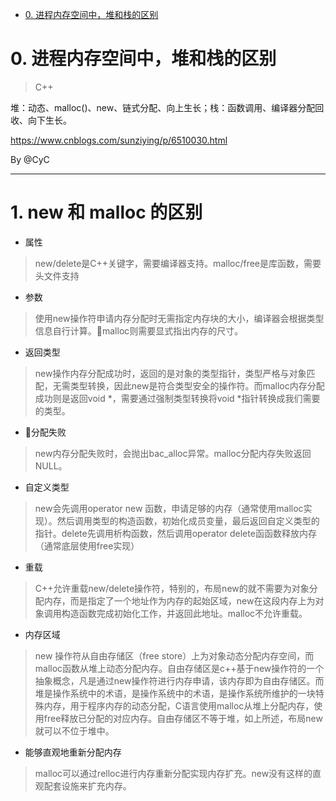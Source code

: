 <!-- GFM-TOC -->
* [0. 进程内存空间中，堆和栈的区别](#0-进程内存空间中，堆和栈的区别)
<!-- GFM-TOC -->


# 0. 进程内存空间中，堆和栈的区别

> C++

堆：动态、malloc()、new、链式分配、向上生长；栈：函数调用、编译器分配回收、向下生长。

https://www.cnblogs.com/sunziying/p/6510030.html

By @CyC

---
# 1. new 和 malloc 的区别

* 属性
> new/delete是C++关键字，需要编译器支持。malloc/free是库函数，需要头文件支持
* 参数
> 使用new操作符申请内存分配时无需指定内存块的大小，编译器会根据类型信息自行计算。malloc则需要显式指出内存的尺寸。
* 返回类型
> new操作内存分配成功时，返回的是对象的类型指针，类型严格与对象匹配，无需类型转换，因此new是符合类型安全的操作符。而malloc内存分配成功则是返回void *，需要通过强制类型转换将void *指针转换成我们需要的类型。
* 分配失败
> new内存分配失败时，会抛出bac_alloc异常。malloc分配内存失败返回NULL。
* 自定义类型
> new会先调用operator new 函数，申请足够的内存（通常使用malloc实现）。然后调用类型的构造函数，初始化成员变量，最后返回自定义类型的指针。delete先调用析构函数，然后调用operator delete函函数释放内存（通常底层使用free实现）
* 重载
> C++允许重载new/delete操作符，特别的，布局new的就不需要为对象分配内存，而是指定了一个地址作为内存的起始区域，new在这段内存上为对象调用构造函数完成初始化工作，并返回此地址。malloc不允许重载。
* 内存区域
> new 操作符从自由存储区（free store）上为对象动态分配内存空间，而malloc函数从堆上动态分配内存。自由存储区是c++基于new操作符的一个抽象概念，凡是通过new操作符进行内存申请，该内存即为自由存储区。而堆是操作系统中的术语，是操作系统中的术语，是操作系统所维护的一块特殊内存，用于程序内存的动态分配，C语言使用malloc从堆上分配内存，使用free释放已分配的对应内存。自由存储区不等于堆，如上所述，布局new就可以不位于堆中。
* 能够直观地重新分配内存
> malloc可以通过relloc进行内存重新分配实现内存扩充。new没有这样的直观配套设施来扩充内存。
